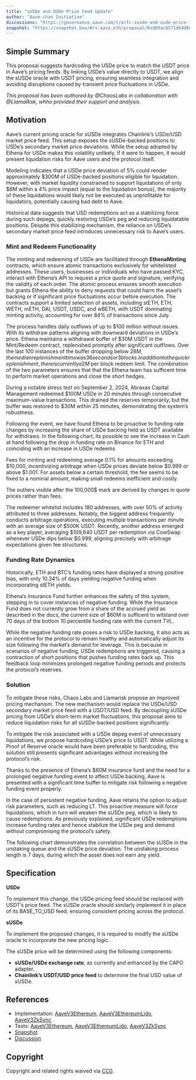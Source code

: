 ```yaml
---
title: "sUSDe and USDe Price Feed Update"
author: "Aave-chan Initiative"
discussions: "https://governance.aave.com/t/arfc-susde-and-usde-price-feed-update/20495"
snapshot: "https://snapshot.box/#/s:aave.eth/proposal/0xd09ac8571db4d8e70b57162d526e2e088295f6372d37eb0f2b68c5dfbf16d316"
---
```


## Simple Summary

This proposal suggests hardcoding the USDe price to match the USDT price in Aave’s pricing feeds. By linking USDe’s value directly to USDT, we align the sUSDe oracle with USDT pricing, ensuring seamless integration and avoiding disruptions caused by transient price fluctuations in USDe.

_This proposal has been authored by @ChaosLabs in collaboration with @LlamaRisk, whho provided their support and analysis._

## Motivation

Aave’s current pricing oracle for sUSDe integrates Chainlink’s USDe/USD market price feed. This setup exposes the sUSDe-backed positions to USDe’s secondary market price deviations. While the setup adopted by Ethena for USDe makes this volatility unlikely, if it were to happen, it would present liquidation risks for Aave users and the protocol itself.

Modeling indicates that a USDe price deviation of 5% could render approximately $300M of USDe-backed positions eligible for liquidation. However, with market liquidity constrained to support liquidations of only $6M within a 4% price impact (equal to the liquidation bonus), the majority of these liquidations would likely not be executed as unprofitable for liquidators, potentially causing bad debt to Aave.

Historical data suggests that USD redemptions act as a stabilizing force during such depegs, quickly restoring USDe’s peg and reducing liquidatable positions. Despite this stabilizing mechanism, the reliance on USDe’s secondary market price feed introduces unnecessary risk to Aave’s users.

### **Mint and Redeem Functionality**

The minting and redeeming of USDe are facilitated through **EthenaMinting** contracts, which ensure atomic transactions exclusively for whitelisted addresses. These users, businesses or individuals who have passed KYC, interact with Ethena’s API to request a price quote and signature, verifying the validity of each order. The atomic process ensures smooth execution but grants Ethena the ability to deny requests that could harm the asset’s backing or if significant price fluctuations occur before execution. The contracts support a limited selection of assets, including stETH, ETH, WETH, mETH, DAI, USDT, USDC, and wBETH, with USDT dominating minting activity, accounting for over 84% of transactions since July.

The process handles daily outflows of up to $100 million without issues. With its withdraw patterns aligning with downward deviations in USDe’s price. Ethena maintains a withdrawal buffer of $30M USDT in the Mint/Redeem contract, replenished promptly after significant outflows. Over the last 100 instances of the buffer dropping below $28M, the median replenishment time was 36 seconds or 3 blocks. In addition to the quick replenishment, there is currently a 2M$ per block redeem limit. The combination of the two parameters ensures that that the Ethena team has sufficent time to perform market operations and close the short hedges.

During a notable stress test on September 2, 2024, Abraxas Capital Management redeemed $100M USDe in 20 minutes through consecutive maximum-value transactions. This drained the reserves temporarily, but the buffer was restored to $30M within 25 minutes, demonstrating the system’s robustness.

Following the event, we have found Ethena to be proactive to funding rate changes by increasing the share of USDe backing held as USDT available for withdraws. In the following chart, its possible to see the increase in Cash at hand following the drop in funding rate on Binance for ETH and coinciding with an increase in USDe redeems

Fees for minting and redeeming average 0.1% for amounts exceeding $10,000, incentivizing arbitrage when USDe prices deviate below $0.999 or above $1.001.
For assets below a certain threshold, the fee seems to be fixed to a nominal amount, making small redeems inefficient and costly.

The outliers visible after the 100,000$ mark are derived by changes in quote prices rather than fees.

The redeemer whitelist includes 180 addresses, with over 50% of activity attributed to three addresses. Notably, the biggest address frequently conducts arbitrage operations, executing multiple transactions per minute with an average size of $500K USDT. Recently, another address emerged as a key player, averaging $109,640 USDT per redemption via CowSwap whenever USDe dips below $0.999, aligning precisely with arbitrage expectations given fee structures.

### **Funding Rate Dynamics**

Historically, ETH and BTC’s funding rates have displayed a strong positive bias, with only 10.34% of days yielding negative funding when incorporating stETH yields.

Ethena’s Insurance Fund further enhances the safety of this system, stepping in to cover instances of negative funding. While the Insurance Fund does not currently grow from a share of the accrued yield as described in the docs, the current size of $60M is sufficent to witstand over 70 days of the bottom 10 percentile funding rate with the current TVL.

While the negative funding rate poses a risk to USDe backing, it also acts as an incentive for the protocol to remain healthy and automatically adjust its size following the market’s demand for leverage. This is because in scenarios of negative funding, USDe redemptions are triggered, causing a contraction of short positions that pushes funding rates back up. This feedback loop minimizes prolonged negative funding periods and protects the protocol’s reserves.

### **Solution**

To mitigate these risks, Chaos Labs and Llamarisk propose an improved pricing mechanism. The new mechanism would replace the USDe/USD secondary market price feed with a USDT/USD feed. By decoupling sUSDe pricing from USDe’s short-term market fluctuations, this proposal aims to reduce liquidation risks for all sUSDe-backed positions significantly.

To mitigate the risk associated with a USDe depeg event of unnecessary liquidations, we propose hardcoding USDe’s price to USDT. While utilizing a Proof of Reserve oracle would have been preferable to hardcoding, this solution still presents significant advantages without increasing the protocol’s risk.

Thanks to the presence of Ethena’s $60M insurance fund and the need for a prolonged negative funding event to affect USDe backing, Aave is presented with a significant time buffer to mitigate risk following a negative funding event properly.

In the case of persistent negative funding, Aave retains the option to adjust risk parameters, such as reducing LT. This proactive measure will force liquidations, which in turn will weaken the sUSDe peg, which is likely to cause redemptions. As previously explained, significant USDe redemptions increase funding rates and hence stabilize the USDe peg and demand without compromising the protocol’s safety.

The following chart demonstrates the correlation between the sUSDe in the unstaking queue and the sUSDe price deviation. The unstaking process length is 7 days, during which the asset does not earn any yield.

## Specification

**USDe**

To implement this change, the USDe pricing feed should be replaced with USDT’s price feed. The sUSDe oracle should similarly implement it in place of its BASE_TO_USD feed, ensuring consistent pricing across the protocol.

**sUSDe**

To implement the proposed changes, it is required to modify the sUSDe oracle to incorporate the new pricing logic.

The sUSDe price will be determined using the following components:

- **sUSDe/USDe exchange rate**, as currently and enhanced by the CAPO adapter.
- **Chainlink’s USDT/USD price feed** to determine the final USD value of sUSDe.

## References

- Implementation: [AaveV3Ethereum](https://github.com/bgd-labs/aave-proposals-v3/blob/main/src/20250213_Multi_SUSDeAndUSDePriceFeedUpdate/AaveV3Ethereum_SUSDeAndUSDePriceFeedUpdate_20250213.sol), [AaveV3EthereumLido](https://github.com/bgd-labs/aave-proposals-v3/blob/main/src/20250213_Multi_SUSDeAndUSDePriceFeedUpdate/AaveV3EthereumLido_SUSDeAndUSDePriceFeedUpdate_20250213.sol), [AaveV3ZkSync](https://github.com/bgd-labs/aave-proposals-v3/blob/main/zksync/src/20250213_Multi_SUSDeAndUSDePriceFeedUpdate/AaveV3ZkSync_SUSDeAndUSDePriceFeedUpdate_20250213.sol)
- Tests: [AaveV3Ethereum](https://github.com/bgd-labs/aave-proposals-v3/blob/main/src/20250213_Multi_SUSDeAndUSDePriceFeedUpdate/AaveV3Ethereum_SUSDeAndUSDePriceFeedUpdate_20250213.t.sol), [AaveV3EthereumLido](https://github.com/bgd-labs/aave-proposals-v3/blob/main/src/20250213_Multi_SUSDeAndUSDePriceFeedUpdate/AaveV3EthereumLido_SUSDeAndUSDePriceFeedUpdate_20250213.t.sol), [AaveV3ZkSync](https://github.com/bgd-labs/aave-proposals-v3/blob/main/zksync/src/20250213_Multi_SUSDeAndUSDePriceFeedUpdate/AaveV3ZkSync_SUSDeAndUSDePriceFeedUpdate_20250213.t.sol)
- [Snapshot](https://snapshot.box/#/s:aave.eth/proposal/0xd09ac8571db4d8e70b57162d526e2e088295f6372d37eb0f2b68c5dfbf16d316)
- [Discussion](https://governance.aave.com/t/arfc-susde-and-usde-price-feed-update/20495)

## Copyright

Copyright and related rights waived via [CC0](https://creativecommons.org/publicdomain/zero/1.0/).
